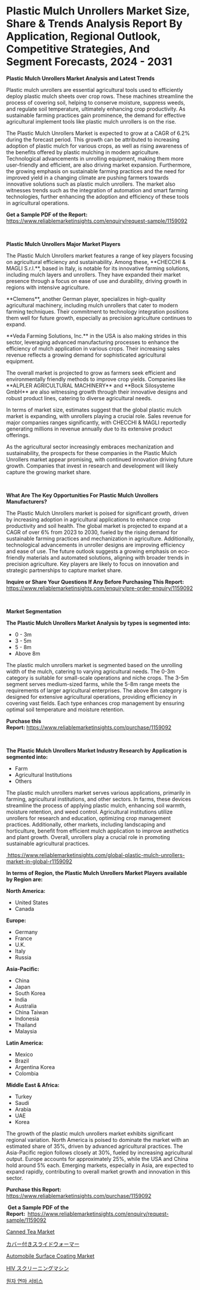<p><h1>Plastic Mulch Unrollers Market Size, Share & Trends Analysis Report By Application, Regional Outlook, Competitive Strategies, And Segment Forecasts, 2024 - 2031</h1></p><p><strong>Plastic Mulch Unrollers Market Analysis and Latest Trends</strong></p>
<p><p>Plastic mulch unrollers are essential agricultural tools used to efficiently deploy plastic mulch sheets over crop rows. These machines streamline the process of covering soil, helping to conserve moisture, suppress weeds, and regulate soil temperature, ultimately enhancing crop productivity. As sustainable farming practices gain prominence, the demand for effective agricultural implement tools like plastic mulch unrollers is on the rise.</p><p>The Plastic Mulch Unrollers Market is expected to grow at a CAGR of 6.2% during the forecast period. This growth can be attributed to increasing adoption of plastic mulch for various crops, as well as rising awareness of the benefits offered by plastic mulching in modern agriculture. Technological advancements in unrolling equipment, making them more user-friendly and efficient, are also driving market expansion. Furthermore, the growing emphasis on sustainable farming practices and the need for improved yield in a changing climate are pushing farmers towards innovative solutions such as plastic mulch unrollers. The market also witnesses trends such as the integration of automation and smart farming technologies, further enhancing the adoption and efficiency of these tools in agricultural operations.</p></p>
<p><strong>Get a Sample PDF of the Report:&nbsp;</strong> <a href="https://www.reliablemarketinsights.com/enquiry/request-sample/1159092">https://www.reliablemarketinsights.com/enquiry/request-sample/1159092</a></p>
<p>&nbsp;</p>
<p><strong>Plastic Mulch Unrollers Major Market Players</strong></p>
<p><p>The Plastic Mulch Unrollers market features a range of key players focusing on agricultural efficiency and sustainability. Among these, **CHECCHI & MAGLI S.r.l.**, based in Italy, is notable for its innovative farming solutions, including mulch layers and unrollers. They have expanded their market presence through a focus on ease of use and durability, driving growth in regions with intensive agriculture. </p><p>**Clemens**, another German player, specializes in high-quality agricultural machinery, including mulch unrollers that cater to modern farming techniques. Their commitment to technology integration positions them well for future growth, especially as precision agriculture continues to expand.</p><p>**Veda Farming Solutions, Inc.** in the USA is also making strides in this sector, leveraging advanced manufacturing processes to enhance the efficiency of mulch application in various crops. Their increasing sales revenue reflects a growing demand for sophisticated agricultural equipment.</p><p>The overall market is projected to grow as farmers seek efficient and environmentally friendly methods to improve crop yields. Companies like **ALPLER AGRICULTURAL MACHINERY** and **Bock Silosysteme GmbH** are also witnessing growth through their innovative designs and robust product lines, catering to diverse agricultural needs.</p><p>In terms of market size, estimates suggest that the global plastic mulch market is expanding, with unrollers playing a crucial role. Sales revenue for major companies ranges significantly, with CHECCHI & MAGLI reportedly generating millions in revenue annually due to its extensive product offerings.</p><p>As the agricultural sector increasingly embraces mechanization and sustainability, the prospects for these companies in the Plastic Mulch Unrollers market appear promising, with continued innovation driving future growth. Companies that invest in research and development will likely capture the growing market share.</p></p>
<p>&nbsp;</p>
<p><strong>What Are The Key Opportunities For Plastic Mulch Unrollers Manufacturers?</strong></p>
<p><p>The Plastic Mulch Unrollers market is poised for significant growth, driven by increasing adoption in agricultural applications to enhance crop productivity and soil health. The global market is projected to expand at a CAGR of over 6% from 2023 to 2030, fueled by the rising demand for sustainable farming practices and mechanization in agriculture. Additionally, technological advancements in unroller designs are improving efficiency and ease of use. The future outlook suggests a growing emphasis on eco-friendly materials and automated solutions, aligning with broader trends in precision agriculture. Key players are likely to focus on innovation and strategic partnerships to capture market share.</p></p>
<p><strong>Inquire or Share Your Questions If Any Before Purchasing This Report:</strong> <a href="https://www.reliablemarketinsights.com/enquiry/pre-order-enquiry/1159092">https://www.reliablemarketinsights.com/enquiry/pre-order-enquiry/1159092</a></p>
<p>&nbsp;</p>
<p><strong>Market Segmentation</strong></p>
<p><strong>The Plastic Mulch Unrollers Market Analysis by types is segmented into:</strong></p>
<p><ul><li>0 - 3m</li><li>3 - 5m</li><li>5 - 8m</li><li>Above 8m</li></ul></p>
<p><p>The plastic mulch unrollers market is segmented based on the unrolling width of the mulch, catering to varying agricultural needs. The 0-3m category is suitable for small-scale operations and niche crops. The 3-5m segment serves medium-sized farms, while the 5-8m range meets the requirements of larger agricultural enterprises. The above 8m category is designed for extensive agricultural operations, providing efficiency in covering vast fields. Each type enhances crop management by ensuring optimal soil temperature and moisture retention.</p></p>
<p><strong>Purchase this Report:&nbsp;</strong><a href="https://www.reliablemarketinsights.com/purchase/1159092">https://www.reliablemarketinsights.com/purchase/1159092</a></p>
<p>&nbsp;</p>
<p><strong>The Plastic Mulch Unrollers Market Industry Research by Application is segmented into:</strong></p>
<p><ul><li>Farm</li><li>Agricultural Institutions</li><li>Others</li></ul></p>
<p><p>The plastic mulch unrollers market serves various applications, primarily in farming, agricultural institutions, and other sectors. In farms, these devices streamline the process of applying plastic mulch, enhancing soil warmth, moisture retention, and weed control. Agricultural institutions utilize unrollers for research and education, optimizing crop management practices. Additionally, other markets, including landscaping and horticulture, benefit from efficient mulch application to improve aesthetics and plant growth. Overall, unrollers play a crucial role in promoting sustainable agricultural practices.</p></p>
<p><a href="https://www.reliablemarketinsights.com/global-plastic-mulch-unrollers-market-in-global-r1159092">&nbsp;https://www.reliablemarketinsights.com/global-plastic-mulch-unrollers-market-in-global-r1159092</a></p>
<p><strong>In terms of Region, the Plastic Mulch Unrollers Market Players available by Region are:</strong></p>
<p>
    <p> <strong> North America: </strong>
        <ul>
            <li>United States</li>
            <li>Canada</li>
        </ul>
        </p> 
    <p> <strong> Europe: </strong>
        <ul>
            <li>Germany</li>
            <li>France</li>
            <li>U.K.</li>
            <li>Italy</li>
            <li>Russia</li>
        </ul>
        </p> 
    <p> <strong> Asia-Pacific: </strong>
        <ul>
            <li>China</li>
            <li>Japan</li>
            <li>South Korea</li>
            <li>India</li>
            <li>Australia</li>
            <li>China Taiwan</li>
            <li>Indonesia</li>
            <li>Thailand</li>
            <li>Malaysia</li>
        </ul>
        </p> 
    <p> <strong> Latin America: </strong>
        <ul>
            <li>Mexico</li>
            <li>Brazil</li>
            <li>Argentina Korea</li>
            <li>Colombia</li>
        </ul>
        </p> 
    <p> <strong> Middle East & Africa: </strong>
        <ul>
            <li>Turkey</li>
            <li>Saudi</li>
            <li>Arabia</li>
            <li>UAE</li>
            <li>Korea</li>
        </ul>
    </p>
    </p>
<p><p>The growth of the plastic mulch unrollers market exhibits significant regional variation. North America is poised to dominate the market with an estimated share of 35%, driven by advanced agricultural practices. The Asia-Pacific region follows closely at 30%, fueled by increasing agricultural output. Europe accounts for approximately 25%, while the USA and China hold around 5% each. Emerging markets, especially in Asia, are expected to expand rapidly, contributing to overall market growth and innovation in this sector.</p></p>
<p><strong>Purchase this Report: </strong><a href="https://www.reliablemarketinsights.com/purchase/1159092">https://www.reliablemarketinsights.com/purchase/1159092</a></p>
<p>&nbsp;<strong>Get a Sample PDF of the Report:&nbsp;&nbsp;</strong><a href="https://www.reliablemarketinsights.com/enquiry/request-sample/1159092">https://www.reliablemarketinsights.com/enquiry/request-sample/1159092</a></p>
<p><strong></strong></p>
<p><p><a href="https://www.linkedin.com/pulse/canned-tea-market-trends-strategic-insights-2024-2031-globalytics-fgywe?trackingId=s0QXjwp%2BQcmVIS1EWGlyOw%3D%3D">Canned Tea Market</a></p><p><a href="https://medium.com/@manuelmann1976/covered-slide-warmers-market-%E3%81%AF-%E3%82%B3%E3%82%B9%E3%83%88%E7%AE%A1%E7%90%86%E3%81%A8%E5%8A%B9%E7%8E%87%E5%90%91%E4%B8%8A%E3%82%92%E5%84%AA%E5%85%88%E3%81%97%E3%81%BE%E3%81%99-%E3%81%95%E3%82%89%E3%81%AB-%E5%A0%B1%E5%91%8A%E6%9B%B8%E3%81%AF%E5%B8%82%E5%A0%B4%E3%81%AE%E9%9C%80%E8%A6%81%E9%9D%A2%E3%81%A8%E4%BE%9B%E7%B5%A6%E9%9D%A2%E3%81%AE%E4%B8%A1%E6%96%B9%E3%82%92%E3%82%AB%E3%83%90%E3%83%BC%E3%81%97%E3%81%A6%E3%81%84%E3%81%BE%E3%81%99-covered-slide-fa9391eb9757">カバー付きスライドウォーマー</a></p><p><a href="https://github.com/napierswinnyfg/Market-Research-Report-List-1/blob/main/automobile-surface-coating-market.md">Automobile Surface Coating Market</a></p><p><a href="https://medium.com/@manuelmann1976/hiv-screening-machines-market-%E3%81%AF-%E3%82%B3%E3%82%B9%E3%83%88%E7%AE%A1%E7%90%86%E3%81%A8%E5%8A%B9%E7%8E%87%E5%90%91%E4%B8%8A%E3%82%92%E5%84%AA%E5%85%88%E3%81%97%E3%81%BE%E3%81%99-%E3%81%95%E3%82%89%E3%81%AB-%E5%A0%B1%E5%91%8A%E6%9B%B8%E3%81%AF%E5%B8%82%E5%A0%B4%E3%81%AE%E9%9C%80%E8%A6%81%E9%9D%A2%E3%81%A8%E4%BE%9B%E7%B5%A6%E9%9D%A2%E3%81%AE%E4%B8%A1%E6%96%B9%E3%82%92%E3%82%AB%E3%83%90%E3%83%BC%E3%81%97%E3%81%A6%E3%81%84%E3%81%BE%E3%81%99-hiv-screening-8846f76a6a60">HIV スクリーニングマシン</a></p><p><a href="https://medium.com/@daniamha96_85754/%EC%84%B8%EA%B3%84-atomic-polishing-service-market-%EC%9D%80-2024%EC%97%90%EC%84%9C-2031%EB%A1%9C-%EC%97%B0%ED%8F%89%EA%B7%A0-%EC%A6%9D%EA%B0%80%EC%9C%A8%EC%9D%84-%EB%B3%B4%EC%9D%BC-%EA%B2%83%EC%9C%BC%EB%A1%9C-%EC%98%88%EC%83%81%EB%90%A9%EB%8B%88%EB%8B%A4-ee61e426f33b">원자 연마 서비스</a></p></p>